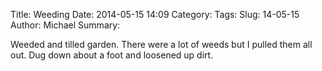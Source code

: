 Title: Weeding
Date: 2014-05-15 14:09
Category:
Tags:
Slug: 14-05-15
Author: Michael
Summary:

Weeded and tilled garden.  There were a lot of weeds but I pulled them all
out.  Dug down about a foot and loosened up dirt.
